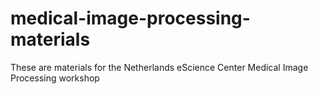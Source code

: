 # medical-image-processing-materials


These are materials for the Netherlands eScience Center Medical Image Processing workshop